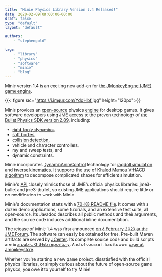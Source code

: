 ```yaml
---
title: "Minie Physics Library Version 1.4 Released!"
date: 2020-02-09T08:00:00+00:00
draft: false
type: "default"
layout: "default"

authors:
    - "stephengold"

tags:
    - "library"
    - "physics"
    - "software"
    - "minie"
    - "blog"
---
```


Minie version 1.4 is an exciting new add-on for
[the JMonkeyEngine (JME) game engine](https://jmonkeyengine.org).

{{< figure src="https://i.imgur.com/YdoHlbf.jpg" height="120px" >}}

Minie provides an [open-source](https://en.wikipedia.org/wiki/Open-source_software)
physics [engine](https://en.wikipedia.org/wiki/Physics_engine) for desktop games.
It gives software developers using JME access to the proven technology of
[the Bullet Physics SDK version 2.89](https://github.com/bulletphysics/bullet3/releases/tag/2.89),
including:

 + [rigid-body dynamics](https://en.wikipedia.org/wiki/Rigid_body_dynamics),
 + [soft bodies](https://en.wikipedia.org/wiki/Soft-body_dynamics),
 + [collision detection](https://en.wikipedia.org/wiki/Collision_detection),
 + vehicle and character controllers,
 + ray and sweep tests, and
 + dynamic constraints.

Minie incorporates [DynamicAnimControl](https://hub.jmonkeyengine.org/t/introducing-dynamicanimcontrol/41075)
technology for [ragdoll simulation](https://en.wikipedia.org/wiki/Ragdoll_physics)
and [inverse kinematics](http://radiomonash.com/inverse-kinematics-video-games-thing-happens-games-never-knew-word/).
It supports the use of
[Khaled Mamou V-HACD algorithm](https://kmamou.blogspot.com/2011/10/hacd-hierarchical-approximate-convex.html)
to decompose complicated shapes for efficient simulation.

Minie's [API](https://en.wikipedia.org/wiki/Application_programming_interface)
closely mimics those of JME's official physics libraries:
jme3-bullet and jme3-jbullet, so existing JME applications
should require little or no modification to work with Minie.

Minie's documentation starts with a
[70-KB README file](https://github.com/stephengold/Minie/blob/master/README.md).
It comes with a dozen demo applications, some tutorials,
and an extensive test suite, all open-source.
Its Javadoc describes all public methods and their arguments,
and the source code includes additional inline documentation.

The release of Minie 1.4 was first announced
[on 8 February 2020 at the JME Forum](https://hub.jmonkeyengine.org/t/the-minie-physics-library/41839/119).
The software can easily be obtained for free.
Pre-built Maven artifacts are served by
[JCenter](https://bintray.com/stephengold/com.github.stephengold/Minie).
Its complete source code and build scripts are in
[a public GitHub repository](https://github.com/stephengold/Minie/releases/tag/1.4.0for32).
And of course it has its own
[page at Jmonkeystore](https://jmonkeystore.com/38308161-c3cf-4e23-8754-528ca8387c11).

Whether you're starting a new game project,
dissatisfied with the official physics libraries,
or simply curious about the future of open-source game physics,
you owe it to yourself to try Minie!